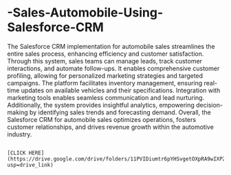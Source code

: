 # -Sales-Automobile-Using-Salesforce-CRM

  The Salesforce CRM implementation for automobile sales streamlines the entire sales process, enhancing efficiency and customer satisfaction. Through this system, sales teams can manage leads, track customer interactions, and automate follow-ups. It enables comprehensive customer profiling, allowing for personalized marketing strategies and targeted campaigns. The platform facilitates inventory management, ensuring real-time updates on available vehicles and their specifications. Integration with marketing tools enables seamless communication and lead nurturing. Additionally, the system provides insightful analytics, empowering decision-making by identifying sales trends and forecasting demand. Overall, the Salesforce CRM for automobile sales optimizes operations, fosters customer relationships, and drives revenue growth within the automotive industry.



                                                                              [CLICK HERE](https://drive.google.com/drive/folders/11PVIDiumtr6pYHSvgetOXpRA9wIXPZx1?usp=drive_link)
                                                                              
